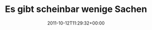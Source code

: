 ---
retweeted: false
source: <a href="http://itunes.apple.com/us/app/twitter/id409789998?mt=12" rel="nofollow">Twitter
  for Mac</a>
entities:
  hashtags: []
  symbols: []
  user_mentions: []
  urls:
  - url: http://t.co/giqn71q3
    expanded_url: http://www.ralphhenry.net/blog/2011/08/23/apachebench-fails-after-mac-osx-lion-upgrage-apr_socket_recv-connection-reset-by-peer-54/
    display_url: ralphhenry.net/blog/2011/08/2…
    indices:
    - '67'
    - '87'
display_text_range:
- '0'
- '87'
favorite_count: '0'
id_str: '124084280656797696'
truncated: false
retweet_count: '0'
id: '124084280656797696'
possibly_sensitive: false
created_at: Wed Oct 12 11:29:32 +0000 2011
favorited: false
full_text: 'Es gibt scheinbar wenige Sachen die in Lion nicht zerbröselt sind:'
lang: de
quote_url: http://www.ralphhenry.net/blog/2011/08/23/apachebench-fails-after-mac-osx-lion-upgrage-apr_socket_recv-connection-reset-by-peer-54/
tags:
- pesos:twitter
date: '2011-10-12T11:29:32+00:00'
src: https://twitter.com/bascht/status/124084280656797696
original_url: https://twitter.com/bascht/status/124084280656797696
type: twitter_tweet
text: 'Es gibt scheinbar wenige Sachen die in Lion nicht zerbröselt sind:'
title: Es gibt scheinbar wenige Sachen

---